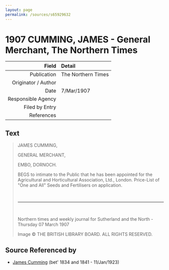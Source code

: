 ```yaml
---
layout: page
permalink: /sources/s65929632
---
```


# 1907 CUMMING, JAMES - General Merchant, The Northern Times

Field | Detail
---:|:---
Publication | The Northern Times
Originator / Author | 
Date | 7/Mar/1907
Responsible Agency | 
Filed by Entry | 
References | 

## Text

> JAMES CUMMING,
>
> GENERAL MERCHANT,
>
> EMBO, DORNOCH.
>
> BEGS to intimate to the Public that he has been appointed for the Agricultural and Horticultural Association, Ltd., London. Price-List of "One and All" Seeds and Fertilisers on application.
>
> <br/>
>
> ---
>
> <br/>
>
> Northern times and weekly journal for Sutherland and the North - Thursday 07 March 1907
>
> Image © THE BRITISH LIBRARY BOARD. ALL RIGHTS RESERVED.
>

## Source Referenced by

* [James Cumming](../people/@66384942@-james-cumming-b1834~1841-d1923-1-11.md) (bet' 1834 and 1841 - 11/Jan/1923)
